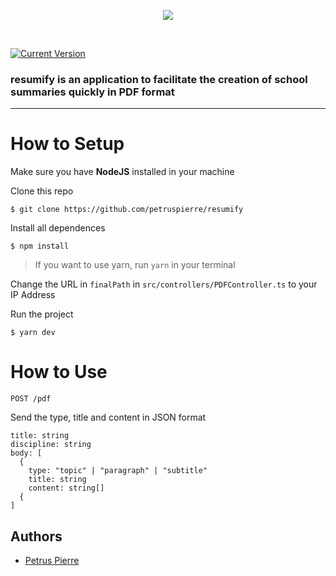 <p align="center">
  <img src="https://i.ibb.co/jRWxfD2/Logo.png">
</p><br>

[![Current Version](https://img.shields.io/badge/version-0.1.0-yellow.svg)](https://github.com/petruspierre/resumify)

### resumify is an application to facilitate the creation of school summaries quickly in PDF format

---

# How to Setup
Make sure you have **NodeJS** installed in your machine

Clone this repo
```
$ git clone https://github.com/petruspierre/resumify
```

Install all dependences
```
$ npm install
```
> If you want to use yarn, run ```yarn``` in your terminal

Change the URL in ```finalPath``` in ```src/controllers/PDFController.ts``` to your IP Address

Run the project
```
$ yarn dev
```

# How to Use

```POST /pdf```

Send the type, title and content in JSON format

```
title: string
discipline: string
body: [
  {
    type: "topic" | "paragraph" | "subtitle"
    title: string
    content: string[]
  {
]
```

## Authors
- [Petrus Pierre](https://github.com/petruspierre/)
